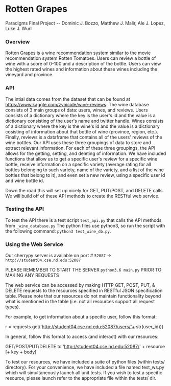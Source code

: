 # Rotten Grapes

Paradigms Final Project --
Dominic J. Bozzo, Matthew J. Malir, Ale J. Lopez, Luke J. Wurl

### Overview
Rotten Grapes is a wine recommendation system similar to the movie recommendation system Rotten Tomatoes.
Users can review a bottle of wine with a score of 0-100 and a description of the bottle.
Users can view the highest rated wines and information about these wines including the vineyard and province.

### API
The intial data comes from the dataset that can be found at https://www.kaggle.com/zynicide/wine-reviews.
The wine database consists of 3 main groups of data: users, wines, and reviews.
Users consists of a dictionary where the key is the user's id and the value is a dictionary consisting of the user's name and twitter handle.
Wines consists of a dictionary where the key is the wine's id and the value is a dictionary cosisting of information about that bottle of wine (province, region, etc.).
Finally, reviews is a dataframe that contains all of the users' reviews of the wine bottles.
Our API uses these three groupings of data to store and extract relevant information.
For each of these three groupings, the API allows for the getting, setting, and deleting of information.
We have included functions that allow us to get a specific user's review for a specific wine bottle, receive information on a specific variety (average rating for all bottles belonging to such variety, name of the variety, and a list of the wine bottles that belong to it), and even set a new review, using a specific user id and wine bottle id.

Down the road this will set up nicely for GET, PUT/POST, and DELETE calls.
We will build off of these API methods to create the RESTful web service.

### Testing the API
To test the API there is a test script `test_api.py` that calls the API methods from `_wine_database.py`
The python files use python3, so run the script with the following command: `python3 test_wine_db.py`.


### Using the Web Service
Our cherrypy server is available on port # `52087` -> `http://student04.cse.nd.edu:52087`

PLEASE REMEMBER TO START THE SERVER `python3.6 main.py` PRIOR TO MAKING ANY REQUESTS

The web service can be accessed by making HTTP GET, POST, PUT, & DELETE requests to the resources specified in
RESTful JSON specification table. Please note that our resources do not maintain functionality beyond what is
mentioned in the table (i.e. not all resources support all request types).

For example, to get information about a specific user, follow this format:

r = requests.get('http://student04.cse.nd.edu:52087/users/'+ str(user_id)))

In general, follow this format to access (and interact) with our resources:

GET/POST/PUT/DELETE to 'http://student04.cse.nd.edu:52087/' + resource [+ key + body]


To test our resources, we have included a suite of python files (within tests/ directory). For your
convenience, we have included a file named test_ws.py which will simultaneously launch all unit tests.
If you wish to test a specific resource, please launch refer to the appropriate file within the tests/ dir.



